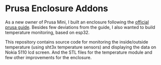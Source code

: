 # Prusa Enclosure Addons

As a new owner of Prusa Mini, I built an enclosure following the [official prusa guide](https://blog.prusaprinters.org/cheap-simple-3d-printer-enclosure/).
Besides few deviations from the guide, I also wanted to build temperature monitoring, based on esp32.

This repository contains source code for monitoring the inside/outside temperature (using sht3x temperature sensors) and displaying the data on Nokia 5110 lcd screen.
And the STL files for the temperature module and few other improvements for the enclosure.
